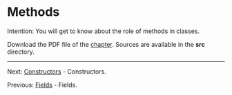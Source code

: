 # Methods

Intention: You will get to know about the role of methods in classes.

Download the PDF file of the [chapter](chapter_5.pdf). Sources are available in the <b>src</b> directory. 


<hr>

Next: [Constructors](chapter_6.md "Constructors") - Constructors.

Previous: [Fields](chapter_4.md "Fields") - Fields.